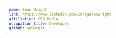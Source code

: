 ```yaml
---
  name: Sean Wright
  link: https://www.linkedin.com/in/sgalenwright
  affiliation: CBB Media
  occupation_title: Developer
  github: sgwatgit
---
```

